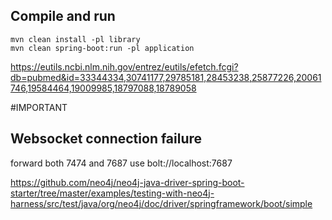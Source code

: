 ## Compile and run

```
mvn clean install -pl library
mvn clean spring-boot:run -pl application

```

https://eutils.ncbi.nlm.nih.gov/entrez/eutils/efetch.fcgi?db=pubmed&id=33344334,30741177,29785181,28453238,25877226,20061746,19584464,19009985,18797088,18789058


#IMPORTANT
## Websocket connection failure
forward both 7474 and 7687
use bolt://localhost:7687


https://github.com/neo4j/neo4j-java-driver-spring-boot-starter/tree/master/examples/testing-with-neo4j-harness/src/test/java/org/neo4j/doc/driver/springframework/boot/simple
